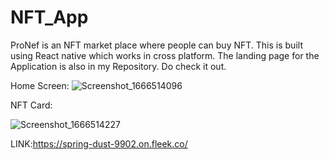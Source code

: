 # NFT_App

ProNef is an NFT market place where people can buy NFT.
This is built using React native which works in cross platform.
The landing page for the Application is also in my Repository. Do check it out.

Home Screen:
![Screenshot_1666514096](https://user-images.githubusercontent.com/86700664/197382617-e5835606-f728-4c7d-a4ab-d4a4bee2f9c8.png)

NFT Card:

![Screenshot_1666514227](https://user-images.githubusercontent.com/86700664/197382656-b6fa1be3-43b1-4bda-871c-8f1cde5eb8ad.png)

LINK:https://spring-dust-9902.on.fleek.co/
